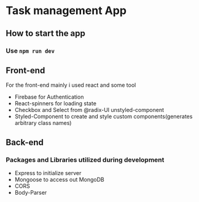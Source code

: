 # Task management App
## How to start the app
### Use ```npm run dev```

## Front-end 
For the front-end mainly i used react and some tool
- Firebase for Authentication
- React-spinners for loading state
- Checkbox and Select from @radix-UI  unstyled-component
- Styled-Component to create and style custom components(generates arbitrary class names)

## Back-end
### Packages and Libraries utilized during development
- Express to initialize server
- Mongoose to access out MongoDB
- CORS
- Body-Parser